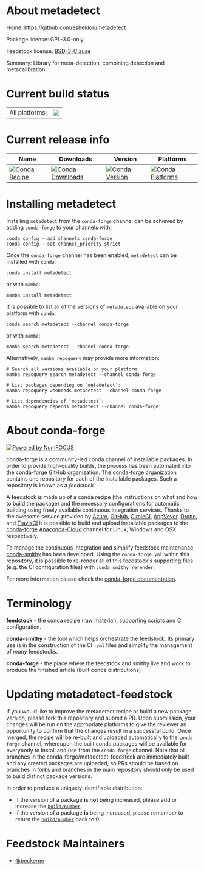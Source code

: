 About metadetect
================

Home: https://github.com/esheldon/metadetect

Package license: GPL-3.0-only

Feedstock license: [BSD-3-Clause](https://github.com/conda-forge/metadetect-feedstock/blob/main/LICENSE.txt)

Summary: Library for meta-detection, combining detection and metacalibration

Current build status
====================


<table><tr><td>All platforms:</td>
    <td>
      <a href="https://dev.azure.com/conda-forge/feedstock-builds/_build/latest?definitionId=12027&branchName=main">
        <img src="https://dev.azure.com/conda-forge/feedstock-builds/_apis/build/status/metadetect-feedstock?branchName=main">
      </a>
    </td>
  </tr>
</table>

Current release info
====================

| Name | Downloads | Version | Platforms |
| --- | --- | --- | --- |
| [![Conda Recipe](https://img.shields.io/badge/recipe-metadetect-green.svg)](https://anaconda.org/conda-forge/metadetect) | [![Conda Downloads](https://img.shields.io/conda/dn/conda-forge/metadetect.svg)](https://anaconda.org/conda-forge/metadetect) | [![Conda Version](https://img.shields.io/conda/vn/conda-forge/metadetect.svg)](https://anaconda.org/conda-forge/metadetect) | [![Conda Platforms](https://img.shields.io/conda/pn/conda-forge/metadetect.svg)](https://anaconda.org/conda-forge/metadetect) |

Installing metadetect
=====================

Installing `metadetect` from the `conda-forge` channel can be achieved by adding `conda-forge` to your channels with:

```
conda config --add channels conda-forge
conda config --set channel_priority strict
```

Once the `conda-forge` channel has been enabled, `metadetect` can be installed with `conda`:

```
conda install metadetect
```

or with `mamba`:

```
mamba install metadetect
```

It is possible to list all of the versions of `metadetect` available on your platform with `conda`:

```
conda search metadetect --channel conda-forge
```

or with `mamba`:

```
mamba search metadetect --channel conda-forge
```

Alternatively, `mamba repoquery` may provide more information:

```
# Search all versions available on your platform:
mamba repoquery search metadetect --channel conda-forge

# List packages depending on `metadetect`:
mamba repoquery whoneeds metadetect --channel conda-forge

# List dependencies of `metadetect`:
mamba repoquery depends metadetect --channel conda-forge
```


About conda-forge
=================

[![Powered by
NumFOCUS](https://img.shields.io/badge/powered%20by-NumFOCUS-orange.svg?style=flat&colorA=E1523D&colorB=007D8A)](https://numfocus.org)

conda-forge is a community-led conda channel of installable packages.
In order to provide high-quality builds, the process has been automated into the
conda-forge GitHub organization. The conda-forge organization contains one repository
for each of the installable packages. Such a repository is known as a *feedstock*.

A feedstock is made up of a conda recipe (the instructions on what and how to build
the package) and the necessary configurations for automatic building using freely
available continuous integration services. Thanks to the awesome service provided by
[Azure](https://azure.microsoft.com/en-us/services/devops/), [GitHub](https://github.com/),
[CircleCI](https://circleci.com/), [AppVeyor](https://www.appveyor.com/),
[Drone](https://cloud.drone.io/welcome), and [TravisCI](https://travis-ci.com/)
it is possible to build and upload installable packages to the
[conda-forge](https://anaconda.org/conda-forge) [Anaconda-Cloud](https://anaconda.org/)
channel for Linux, Windows and OSX respectively.

To manage the continuous integration and simplify feedstock maintenance
[conda-smithy](https://github.com/conda-forge/conda-smithy) has been developed.
Using the ``conda-forge.yml`` within this repository, it is possible to re-render all of
this feedstock's supporting files (e.g. the CI configuration files) with ``conda smithy rerender``.

For more information please check the [conda-forge documentation](https://conda-forge.org/docs/).

Terminology
===========

**feedstock** - the conda recipe (raw material), supporting scripts and CI configuration.

**conda-smithy** - the tool which helps orchestrate the feedstock.
                   Its primary use is in the construction of the CI ``.yml`` files
                   and simplify the management of *many* feedstocks.

**conda-forge** - the place where the feedstock and smithy live and work to
                  produce the finished article (built conda distributions)


Updating metadetect-feedstock
=============================

If you would like to improve the metadetect recipe or build a new
package version, please fork this repository and submit a PR. Upon submission,
your changes will be run on the appropriate platforms to give the reviewer an
opportunity to confirm that the changes result in a successful build. Once
merged, the recipe will be re-built and uploaded automatically to the
`conda-forge` channel, whereupon the built conda packages will be available for
everybody to install and use from the `conda-forge` channel.
Note that all branches in the conda-forge/metadetect-feedstock are
immediately built and any created packages are uploaded, so PRs should be based
on branches in forks and branches in the main repository should only be used to
build distinct package versions.

In order to produce a uniquely identifiable distribution:
 * If the version of a package **is not** being increased, please add or increase
   the [``build/number``](https://docs.conda.io/projects/conda-build/en/latest/resources/define-metadata.html#build-number-and-string).
 * If the version of a package **is** being increased, please remember to return
   the [``build/number``](https://docs.conda.io/projects/conda-build/en/latest/resources/define-metadata.html#build-number-and-string)
   back to 0.

Feedstock Maintainers
=====================

* [@beckermr](https://github.com/beckermr/)

